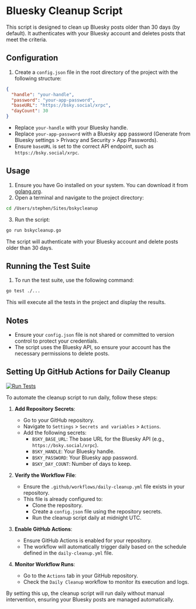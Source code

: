 # Bluesky Cleanup Script

This script is designed to clean up Bluesky posts older than 30 days (by default). It authenticates with your Bluesky account and deletes posts that meet the criteria.

## Configuration

1. Create a `config.json` file in the root directory of the project with the following structure:

```json
{
  "handle": "your-handle",
  "password": "your-app-password",
  "baseURL": "https://bsky.social/xrpc",
  "dayCount": 30
}
```

- Replace `your-handle` with your Bluesky handle.
- Replace `your-app-password` with a Bluesky app password (Generate from Bluesky settings > Privacy and Security > App Passwords).
- Ensure `baseURL` is set to the correct API endpoint, such as `https://bsky.social/xrpc`.

## Usage

1. Ensure you have Go installed on your system. You can download it from [golang.org](https://golang.org/).
2. Open a terminal and navigate to the project directory:

```bash
cd /Users/stephen/Sites/bskycleanup
```

3. Run the script:

```bash
go run bskycleanup.go
```

The script will authenticate with your Bluesky account and delete posts older than 30 days.

## Running the Test Suite

1. To run the test suite, use the following command:

```bash
go test ./...
```

This will execute all the tests in the project and display the results.

## Notes

- Ensure your `config.json` file is not shared or committed to version control to protect your credentials.
- The script uses the Bluesky API, so ensure your account has the necessary permissions to delete posts.

## Setting Up GitHub Actions for Daily Cleanup

[![Run Tests](https://github.com/stephenyeargin/bskycleanup/actions/workflows/ci.yml/badge.svg)](https://github.com/stephenyeargin/bskycleanup/actions/workflows/ci.yml)

To automate the cleanup script to run daily, follow these steps:

1. **Add Repository Secrets**:
   - Go to your GitHub repository.
   - Navigate to `Settings` > `Secrets and variables` > `Actions`.
   - Add the following secrets:
     - `BSKY_BASE_URL`: The base URL for the Bluesky API (e.g., `https://bsky.social/xrpc`).
     - `BSKY_HANDLE`: Your Bluesky handle.
     - `BSKY_PASSWORD`: Your Bluesky app password.
     - `BSKY_DAY_COUNT`: Number of days to keep.

2. **Verify the Workflow File**:
   - Ensure the `.github/workflows/daily-cleanup.yml` file exists in your repository.
   - This file is already configured to:
     - Clone the repository.
     - Create a `config.json` file using the repository secrets.
     - Run the cleanup script daily at midnight UTC.

3. **Enable GitHub Actions**:
   - Ensure GitHub Actions is enabled for your repository.
   - The workflow will automatically trigger daily based on the schedule defined in the `daily-cleanup.yml` file.

4. **Monitor Workflow Runs**:
   - Go to the `Actions` tab in your GitHub repository.
   - Check the `Daily Cleanup` workflow to monitor its execution and logs.

By setting this up, the cleanup script will run daily without manual intervention, ensuring your Bluesky posts are managed automatically.

